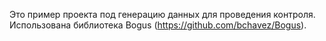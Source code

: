 Это пример проекта под генерацию данных для проведения контроля.
Использована библиотека Bogus (https://github.com/bchavez/Bogus).